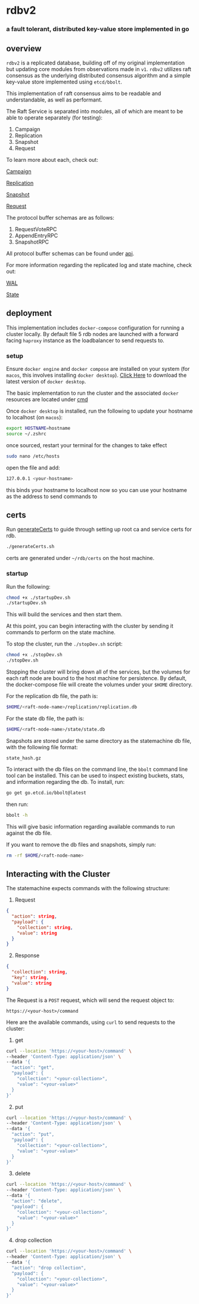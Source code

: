 # rdbv2

### a fault tolerant, distributed key-value store implemented in go


## overview

`rdbv2` is a replicated database, building off of my original implementation but updating core modules from observations made in `v1`. `rdbv2` utilizes raft consensus as the underlying distributed consensus algorithm and a simple key-value store implemented using `etcd/bbolt`.

This implementation of raft consensus aims to be readable and understandable, as well as performant.

The Raft Service is separated into modules, all of which are meant to be able to operate separately (for testing):

1. Campaign
2. Replication
3. Snapshot
4. Request

To learn more about each, check out:

[Campaign](./docs/Campaign.md) 

[Replication](./docs/Replication.md)

[Snapshot](./docs/Snapshot.md)

[Request](./docs/Request.md)


The protocol buffer schemas are as follows:

  1. RequestVoteRPC
  2. AppendEntryRPC
  3. SnapshotRPC
  
All protocol buffer schemas can be found under [api](./api).

For more information regarding the replicated log and state machine, check out:

[WAL](./docs/WAL.md)

[State](./docs/State.md)


## deployment

This implementation includes `docker-compose` configuration for running a cluster locally. By default file 5 rdb nodes are launched with a forward facing `haproxy` instance as the loadbalancer to send requests to.

### setup

Ensure `docker engine` and `docker compose` are installed on your system (for `macos`, this involves installing `docker desktop`). [Click Here](https://www.docker.com/products/docker-desktop/) to download the latest version of `docker desktop`.

The basic implementation to run the cluster and the associated `docker` resources are located under [cmd](./cmd)

Once `docker desktop` is installed, run the following to update your hostname to localhost (on `macos`):

```bash
export HOSTNAME=hostname
source ~/.zshrc
```

once sourced, restart your terminal for the changes to take effect
```bash
sudo nano /etc/hosts
```

open the file and add:
```bash
127.0.0.1 <your-hostname>
```

this binds your hostname to localhost now so you can use your hostname as the address to send commands to

## certs

Run [generateCerts](./generateCerts.sh) to guide through setting up root ca and service certs for rdb.
```bash
./generateCerts.sh
```

certs are generated under `~/rdb/certs` on the host machine.

### startup

Run the following:

```bash
chmod +x ./startupDev.sh
./startupDev.sh
```

This will build the services and then start them.

At this point, you can begin interacting with the cluster by sending it commands to perform on the state machine. 

To stop the cluster, run the `./stopDev.sh` script:
```bash
chmod +x ./stopDev.sh
./stopDev.sh
```

Stopping the cluster will bring down all of the services, but the volumes for each raft node are bound to the host machine for persistence. By default, the docker-compose file will create the volumes under your `$HOME` directory. 

For the replication db file, the path is:
```bash
$HOME/<raft-node-name>/replication/replication.db
```

For the state db file, the path is:
```bash
$HOME/<raft-node-name>/state/state.db
```

Snapshots are stored under the same directory as the statemachine db file, with the following file format:
```
state_hash.gz
```

To interact with the db files on the command line, the `bbolt` command line tool can be installed. This can be used to inspect existing buckets, stats, and information regarding the db. To install, run:

```bash
go get go.etcd.io/bbolt@latest
```

then run:
```bash
bbolt -h
```

This will give basic information regarding available commands to run against the db file.

If you want to remove the db files and snapshots, simply run:
```bash
rm -rf $HOME/<raft-node-name>
```


## Interacting with the Cluster

The statemachine expects commands with the following structure:

  1. Request

```json
{
  "action": string,
  "payload": {
    "collection": string,
    "value": string
  }
}
```

  2. Response

```json
{
  "collection": string,
  "key": string,
  "value": string
}
```

The Request is a `POST` request, which will send the request object to:
```
https://<your-host>/command
```

Here are the available commands, using `curl` to send requests to the cluster:

  1. get

```bash
curl --location 'https://<your-host>/command' \
--header 'Content-Type: application/json' \
--data '{
  "action": "get",
  "payload": {
    "collection": "<your-collection>",
    "value": "<your-value>"
  }
}'
```

  2. put

```bash
curl --location 'https://<your-host>/command' \
--header 'Content-Type: application/json' \
--data '{
  "action": "put",
  "payload": {
    "collection": "<your-collection>",
    "value": "<your-value>"
  }
}'
```

  3. delete

```bash
curl --location 'https://<your-host>/command' \
--header 'Content-Type: application/json' \
--data '{
  "action": "delete",
  "payload": {
    "collection": "<your-collection>",
    "value": "<your-value>"
  }
}'
```

  4. drop collection

```bash
curl --location 'https://<your-host>/command' \
--header 'Content-Type: application/json' \
--data '{
  "action": "drop collection",
  "payload": {
    "collection": "<your-collection>",
    "value": "<your-value>"
  }
}'
```